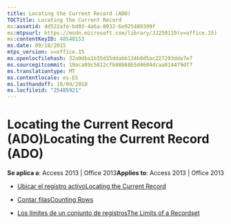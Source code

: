 ```yaml
---
title: Locating the Current Record (ADO)
TOCTitle: Locating the Current Record
ms:assetid: dd522afe-bd03-4a6a-8932-6e925489399f
ms:mtpsurl: https://msdn.microsoft.com/library/JJ250119(v=office.15)
ms:contentKeyID: 48548153
ms.date: 09/18/2015
mtps_version: v=office.15
ms.openlocfilehash: 32a9dba1b35d35ddabb134b8d5ac227293dde7e7
ms.sourcegitcommit: 19aca09c5812cfb98b68b5d4604dcaa814479df7
ms.translationtype: MT
ms.contentlocale: es-ES
ms.lasthandoff: 10/09/2018
ms.locfileid: "25485921"
---
```

# <a name="locating-the-current-record-ado"></a><span data-ttu-id="8a8c1-102">Locating the Current Record (ADO)</span><span class="sxs-lookup"><span data-stu-id="8a8c1-102">Locating the Current Record (ADO)</span></span>


<span data-ttu-id="8a8c1-103">**Se aplica a**: Access 2013 | Office 2013</span><span class="sxs-lookup"><span data-stu-id="8a8c1-103">**Applies to**: Access 2013 | Office 2013</span></span>



  - [<span data-ttu-id="8a8c1-104">Ubicar el registro activo</span><span class="sxs-lookup"><span data-stu-id="8a8c1-104">Locating the Current Record</span></span>](locating-the-current-record.md)

  - [<span data-ttu-id="8a8c1-105">Contar filas</span><span class="sxs-lookup"><span data-stu-id="8a8c1-105">Counting Rows</span></span>](counting-rows.md)

  - [<span data-ttu-id="8a8c1-106">Los límites de un conjunto de registros</span><span class="sxs-lookup"><span data-stu-id="8a8c1-106">The Limits of a Recordset</span></span>](the-limits-of-a-recordset.md)


